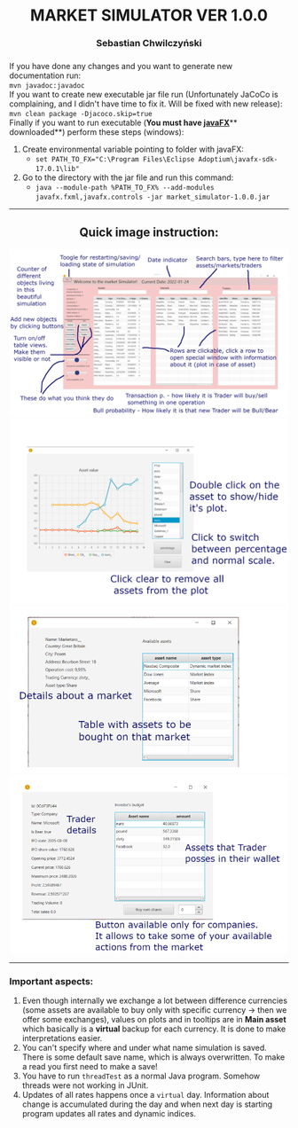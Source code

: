 <div align="center"><h1>MARKET SIMULATOR VER 1.0.0</h1><h3>Sebastian Chwilczyński<h3></div>


If you have done any changes and you want to generate new documentation run:<br>
`mvn javadoc:javadoc` <br>
If you want to create new executable jar file run (Unfortunately JaCoCo is complaining, and I didn't have time to fix it. Will be fixed with new release): <br>
`mvn clean package -Djacoco.skip=true` <br>
Finally if you want to run executable (**You must have [javaFX](https://gluonhq.com/products/javafx/)**** downloaded**) perform these steps (windows):
1. Create environmental variable pointing to folder with javaFX:
    * `set PATH_TO_FX="C:\Program Files\Eclipse Adoptium\javafx-sdk-17.0.1\lib"`
2. Go to the directory with the jar file and run this command:
    * `java --module-path %PATH_TO_FX% --add-modules javafx.fxml,javafx.controls -jar market_simulator-1.0.0.jar`
  
<hr>
<div align="center">
<h2>Quick image instruction: </h2>
<img src="images/MainPanelInstruction.png"/>
<img src="images/AssetPlotInstruction.png"/>
<img src="images/MarketDetails.png"/>
<img src="images/TraderDetails.png"/>
</div>

<hr>
<h3> Important aspects: </h3>

1. Even though internally we exchange a lot between difference currencies (some assets are available to buy only with specific currency -> then we offer some exchanges), values on plots and in tooltips are in **Main asset** which basically is a **virtual** backup for each currency. It is done to make interpretations easier.
2. You can't specify where and under what name simulation is saved. There is some default save name, which is always overwritten. To make a read you first need to make a save!
3. You have to run `threadTest` as a normal Java program. Somehow threads were not working in JUnit.
4. Updates of all rates happens once a `virtual` day. Information about change is accumulated during the day and when next day is starting program updates all rates and dynamic indices.
